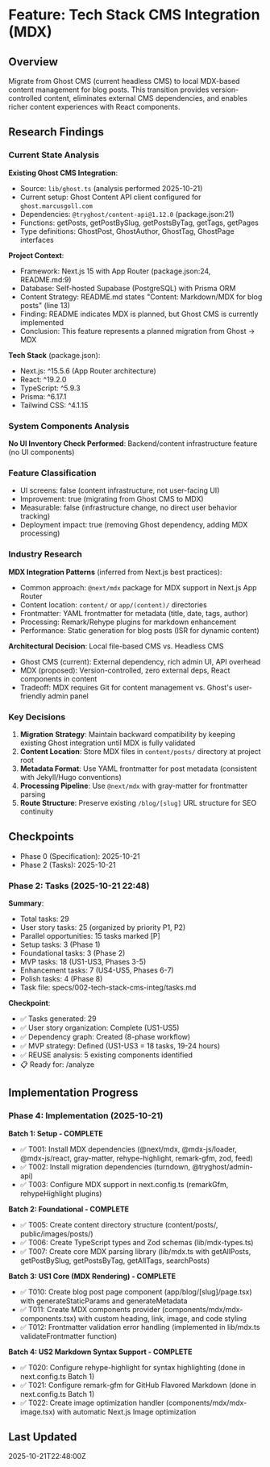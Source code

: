 # Feature: Tech Stack CMS Integration (MDX)

## Overview

Migrate from Ghost CMS (current headless CMS) to local MDX-based content management for blog posts. This transition provides version-controlled content, eliminates external CMS dependencies, and enables richer content experiences with React components.

## Research Findings

### Current State Analysis

**Existing Ghost CMS Integration**:
- Source: `lib/ghost.ts` (analysis performed 2025-10-21)
- Current setup: Ghost Content API client configured for `ghost.marcusgoll.com`
- Dependencies: `@tryghost/content-api@1.12.0` (package.json:21)
- Functions: getPosts, getPostBySlug, getPostsByTag, getTags, getPages
- Type definitions: GhostPost, GhostAuthor, GhostTag, GhostPage interfaces

**Project Context**:
- Framework: Next.js 15 with App Router (package.json:24, README.md:9)
- Database: Self-hosted Supabase (PostgreSQL) with Prisma ORM
- Content Strategy: README.md states "Content: Markdown/MDX for blog posts" (line 13)
- Finding: README indicates MDX is planned, but Ghost CMS is currently implemented
- Conclusion: This feature represents a planned migration from Ghost → MDX

**Tech Stack** (package.json):
- Next.js: ^15.5.6 (App Router architecture)
- React: ^19.2.0
- TypeScript: ^5.9.3
- Prisma: ^6.17.1
- Tailwind CSS: ^4.1.15

### System Components Analysis

**No UI Inventory Check Performed**: Backend/content infrastructure feature (no UI components)

### Feature Classification

- UI screens: false (content infrastructure, not user-facing UI)
- Improvement: true (migrating from Ghost CMS to MDX)
- Measurable: false (infrastructure change, no direct user behavior tracking)
- Deployment impact: true (removing Ghost dependency, adding MDX processing)

### Industry Research

**MDX Integration Patterns** (inferred from Next.js best practices):
- Common approach: `@next/mdx` package for MDX support in Next.js App Router
- Content location: `content/` or `app/(content)/` directories
- Frontmatter: YAML frontmatter for metadata (title, date, tags, author)
- Processing: Remark/Rehype plugins for markdown enhancement
- Performance: Static generation for blog posts (ISR for dynamic content)

**Architectural Decision**: Local file-based CMS vs. Headless CMS
- Ghost CMS (current): External dependency, rich admin UI, API overhead
- MDX (proposed): Version-controlled, zero external deps, React components in content
- Tradeoff: MDX requires Git for content management vs. Ghost's user-friendly admin panel

### Key Decisions

1. **Migration Strategy**: Maintain backward compatibility by keeping existing Ghost integration until MDX is fully validated
2. **Content Location**: Store MDX files in `content/posts/` directory at project root
3. **Metadata Format**: Use YAML frontmatter for post metadata (consistent with Jekyll/Hugo conventions)
4. **Processing Pipeline**: Use `@next/mdx` with gray-matter for frontmatter parsing
5. **Route Structure**: Preserve existing `/blog/[slug]` URL structure for SEO continuity

## Checkpoints

- Phase 0 (Specification): 2025-10-21
- Phase 2 (Tasks): 2025-10-21

### Phase 2: Tasks (2025-10-21 22:48)

**Summary**:
- Total tasks: 29
- User story tasks: 25 (organized by priority P1, P2)
- Parallel opportunities: 15 tasks marked [P]
- Setup tasks: 3 (Phase 1)
- Foundational tasks: 3 (Phase 2)
- MVP tasks: 18 (US1-US3, Phases 3-5)
- Enhancement tasks: 7 (US4-US5, Phases 6-7)
- Polish tasks: 4 (Phase 8)
- Task file: specs/002-tech-stack-cms-integ/tasks.md

**Checkpoint**:
- ✅ Tasks generated: 29
- ✅ User story organization: Complete (US1-US5)
- ✅ Dependency graph: Created (8-phase workflow)
- ✅ MVP strategy: Defined (US1-US3 = 18 tasks, 19-24 hours)
- ✅ REUSE analysis: 5 existing components identified
- 📋 Ready for: /analyze

## Implementation Progress

### Phase 4: Implementation (2025-10-21)

**Batch 1: Setup - COMPLETE**
- ✅ T001: Install MDX dependencies (@next/mdx, @mdx-js/loader, @mdx-js/react, gray-matter, rehype-highlight, remark-gfm, zod, feed)
- ✅ T002: Install migration dependencies (turndown, @tryghost/admin-api)
- ✅ T003: Configure MDX support in next.config.ts (remarkGfm, rehypeHighlight plugins)

**Batch 2: Foundational - COMPLETE**
- ✅ T005: Create content directory structure (content/posts/, public/images/posts/)
- ✅ T006: Create TypeScript types and Zod schemas (lib/mdx-types.ts)
- ✅ T007: Create core MDX parsing library (lib/mdx.ts with getAllPosts, getPostBySlug, getPostsByTag, getAllTags, searchPosts)

**Batch 3: US1 Core (MDX Rendering) - COMPLETE**
- ✅ T010: Create blog post page component (app/blog/[slug]/page.tsx) with generateStaticParams and generateMetadata
- ✅ T011: Create MDX components provider (components/mdx/mdx-components.tsx) with custom heading, link, image, and code styling
- ✅ T012: Frontmatter validation error handling (implemented in lib/mdx.ts validateFrontmatter function)

**Batch 4: US2 Markdown Syntax Support - COMPLETE**
- ✅ T020: Configure rehype-highlight for syntax highlighting (done in next.config.ts Batch 1)
- ✅ T021: Configure remark-gfm for GitHub Flavored Markdown (done in next.config.ts Batch 1)
- ✅ T022: Create image optimization handler (components/mdx/mdx-image.tsx) with automatic Next.js Image optimization

## Last Updated

2025-10-21T22:48:00Z
